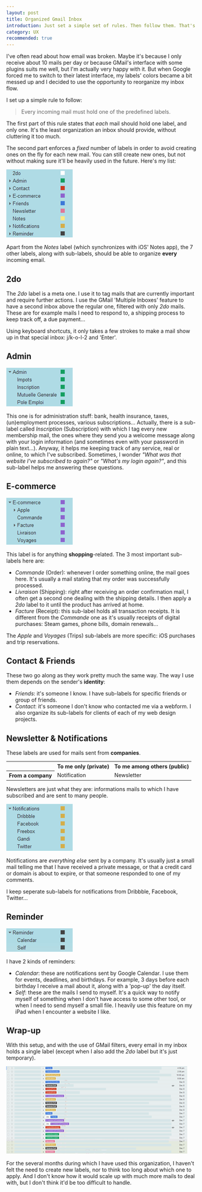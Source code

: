 ```yaml
---
layout: post
title: Organized Gmail Inbox
introduction: Just set a simple set of rules. Then follow them. That's it.
category: UX
recommended: true
---
```


I've often read about how email was broken. Maybe it's because I only receive about 10 mails per day or because GMail's interface with some plugins suits me well, but I'm actually very happy with it. But when Google forced me to switch to their latest interface, my labels' colors became a bit messed up and I decided to use the opportunity to reorganize my inbox flow.

I set up a simple rule to follow:

> Every incoming mail must hold one of the predefined labels.

The first part of this rule states that *each* mail should hold one label, and only one. It's the least organization an inbox should provide, without cluttering it too much.

The second part enforces a *fixed* number of labels in order to avoid creating ones on the fly for each new mail. You can still create new ones, but not without making sure it'll be heavily used in the future. Here's my list:

![GMail labels organization](/images/post/gmail-labels-organization.png)

Apart from the *Notes* label (which synchronizes with iOS' Notes app), the 7 other labels, along with sub-labels, should be able to organize **every** incoming email.

## 2do

The *2do* label is a meta one. I use it to tag mails that are currently important and require further actions. I use the GMail 'Multiple Inboxes' feature to have a second inbox above the regular one, filtered with only *2do* mails. These are for example mails I need to respond to, a shipping process to keep track off, a due payment...

Using keyboard shortcuts, it only takes a few strokes to make a mail show up in that special inbox: j/k-o-l-2 and 'Enter'.

## Admin

![Admin label](/images/post/label-admin.png)

This one is for administration stuff: bank, health insurance, taxes, (un)employment processes, various subscriptions... Actually, there is a sub-label called *Inscription* (Subscription) with which I tag every new membership mail, the ones where they send you a welcome message along with your login information (and sometimes even with your password in plain text...). Anyway, it helps me keeping track of any service, real or online, to which I've subscribed. Sometimes, I wonder *"What was that website I've subscribed to again?"* or *"What's my login again?"*, and this sub-label helps me answering these questions.

## E-commerce

![E-commerce label](/images/post/label-e-commerce.png)

This label is for anything **shopping**-related. The 3 most important sub-labels here are:

* *Commande* (Order): whenever I order something online, the mail goes here. It's usually a mail stating that my order was successfully processed.
* *Livraison* (Shipping): right after receiving an order confirmation mail, I often get a second one dealing with the shipping details. I then apply a *2do* label to it until the product has arrived at home.
* *Facture* (Receipt): this sub-label holds all transaction receipts. It is different from the *Commande* one as it's usually receipts of digital purchases: Steam games, phone bills, domain renewals...

The *Apple* and *Voyages* (Trips) sub-labels are more specific: iOS purchases and trip reservations.

## Contact & Friends

These two go along as they work pretty much the same way. The way I use them depends on the sender's **identity**:

* *Friends*: it's someone I know. I have sub-labels for specific friends or group of friends.
* *Contact*: it's someone I don't know who contacted me via a webform. I also organize its sub-labels for clients of each of my web design projects.

## Newsletter & Notifications

These labels are used for mails sent from **companies**.

<table>
  <tr>
    <td class="empty"></td>
    <th>To me only (private)</th>
    <th>To me among others (public)</th>
  </tr>
  <tr>
    <th>From a company</th>
    <td>Notification</td>
    <td>Newsletter</td>
  </tr>
</table>

Newsletters are just what they are: informations mails to which I have subscribed and are sent to many people.

![Notifications label](/images/post/label-notifications.png)

Notifications are *everything else* sent by a company. It's usually just a small mail telling me that I have received a private message, or that a credit card or domain is about to expire, or that someone responded to one of my comments.

I keep seperate sub-labels for notifications from Dribbble, Facebook, Twitter...

## Reminder

![Reminder label](/images/post/label-reminder.png)

I have 2 kinds of reminders:

* *Calendar*: these are notifications sent by Google Calendar. I use them for events, deadlines, and birthdays. For example, 3 days before each birthday I receive a mail about it, along with a 'pop-up' the day itself.
* *Self*: these are the mails I send to myself. It's a quick way to notify myself of something when I don't have access to some other tool, or when I need to send myself a small file. I heavily use this feature on my iPad when I encounter a website I like.

## Wrap-up

With this setup, and with the use of GMail filters, every email in my inbox holds a single label (except when I also add the *2do* label but it's just temporary).

![GMail Organized Inbox](/images/post/gmail-organized-inbox.png)

For the several months during which I have used this organization, I haven't felt the need to create new labels, nor to think too long about which one to apply. And I don't know how it would scale up with much more mails to deal with, but I don't think it'd be too difficult to handle.
